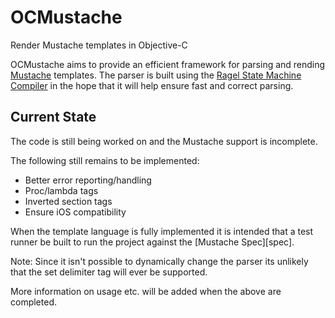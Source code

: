 OCMustache
==========

Render Mustache templates in Objective-C

OCMustache aims to provide an efficient framework for parsing and rending
[Mustache][mustache] templates. The parser is built using the [Ragel State Machine
Compiler][ragel] in the hope that it will help ensure fast and correct parsing.

[mustache]: http://mustache.github.com/
[ragel]: http://www.complang.org/ragel/

Current State
-------------

The code is still being worked on and the Mustache support is incomplete.

The following still remains to be implemented:

* Better error reporting/handling
* Proc/lambda tags
* Inverted section tags
* Ensure iOS compatibility

When the template language is fully implemented it is intended that a test
runner be built to run the project against the [Mustache Spec][spec].

Note: Since it isn't possible to dynamically change the parser its unlikely that
the set delimiter tag will ever be supported.

More information on usage etc. will be added when the above are completed.

